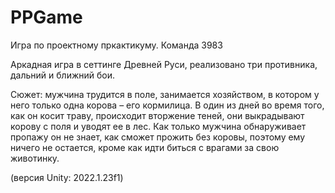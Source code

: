 # PPGame
Игра по проектному пркактикуму. Команда 3983

Аркадная игра в сеттинге Древней Руси, реализовано три противника, дальний и ближний бои.

Сюжет: мужчина трудится в поле, занимается хозяйством, в котором у него только одна корова – его кормилица. В один из дней во время того, как он косит траву, происходит вторжение теней, они выкрадывают корову с поля и уводят ее в лес. Как только мужчина обнаруживает пропажу он не знает, как сможет прожить без коровы, поэтому ему ничего не остается, кроме как идти биться с врагами за свою животинку.

(версия Unity: 2022.1.23f1)
